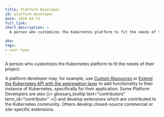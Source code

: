 ```yaml
---
title: Platform Developer
id: platform-developer
date: 2018-04-12
full_link: 
short_description: >
  A person who customizes the Kubernetes platform to fit the needs of their project.

aka: 
tags:
- user-type
---
```

 A person who customizes the Kubernetes platform to fit the needs of their project.

<!--more--> 

A platform developer may, for example, use [Custom Resources](/docs/concepts/api-extension/custom-resources/) or [Extend the Kubernetes API with the aggregation layer](/docs/concepts/api-extension/apiserver-aggregation/) to add functionality to their instance of Kubernetes, specifically for their application.  Some Platform Developers are also {{< glossary_tooltip text="contributors" term_id="contributor" >}} and develop extensions which are contributed to the Kubernetes community.  Others develop closed-source commercial or site-specific extensions.


